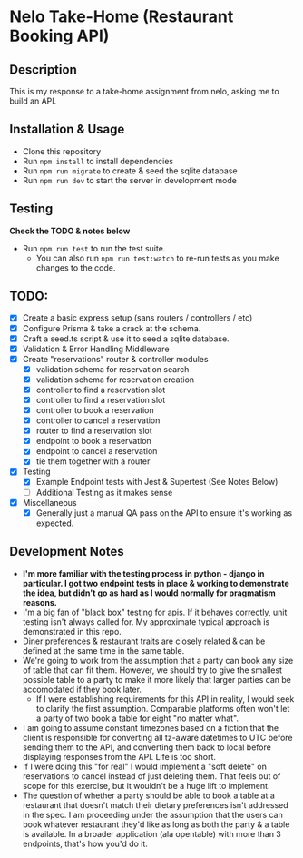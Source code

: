 # Nelo Take-Home (Restaurant Booking API)

## Description

This is my response to a take-home assignment from nelo, asking me to build an API.

## Installation & Usage

- Clone this repository
- Run `npm install` to install dependencies
- Run `npm run migrate` to create & seed the sqlite database
- Run `npm run dev` to start the server in development mode

## Testing

**Check the TODO & notes below**

- Run `npm run test` to run the test suite.
  - You can also run `npm run test:watch` to re-run tests as you make changes to the code.

## TODO:

- [x] Create a basic express setup (sans routers / controllers / etc)
- [x] Configure Prisma & take a crack at the schema.
- [x] Craft a seed.ts script & use it to seed a sqlite database.
- [x] Validation & Error Handling Middleware
- [x] Create "reservations" router & controller modules
  - [x] validation schema for reservation search
  - [x] validation schema for reservation creation
  - [x] controller to find a reservation slot
  - [x] controller to find a reservation slot
  - [x] controller to book a reservation
  - [x] controller to cancel a reservation
  - [x] router to find a reservation slot
  - [x] endpoint to book a reservation
  - [x] endpoint to cancel a reservation
  - [x] tie them together with a router
- [x] Testing
  - [x] Example Endpoint tests with Jest & Supertest (See Notes Below)
  - [ ] Additional Testing as it makes sense
- [x] Miscellaneous
  - [x] Generally just a manual QA pass on the API to ensure it's working as expected.

## Development Notes

- **I'm more familiar with the testing process in python - django in particular. I got two endpoint tests in place & working to demonstrate the idea, but didn't go as hard as I would normally for pragmatism reasons.**
- I'm a big fan of "black box" testing for apis. If it behaves correctly, unit testing isn't always called for. My approximate typical approach is demonstrated in this repo.
- Diner preferences & restaurant traits are closely related & can be defined at the same time in the same table.
- We're going to work from the assumption that a party can book any size of table that can fit them. However, we should try to give the smallest possible table to a party to make it more likely that larger parties can be accomodated if they book later.
  - If I were establishing requirements for this API in reality, I would seek to clarify the first assumption. Comparable platforms often won't let a party of two book a table for eight "no matter what".
- I am going to assume constant timezones based on a fiction that the client is responsible for converting all tz-aware datetimes to UTC before sending them to the API, and converting them back to local before displaying responses from the API. Life is too short.
- If I were doing this "for real" I would implement a "soft delete" on reservations to cancel instead of just deleting them. That feels out of scope for this exercise, but it wouldn't be a huge lift to implement.
- The question of whether a party should be able to book a table at a restaurant that doesn't match their dietary preferences isn't addressed in the spec. I am proceeding under the assumption that the users can book whatever restaurant they'd like as long as both the party & a table is available. In a broader application (ala opentable) with more than 3 endpoints, that's how you'd do it.